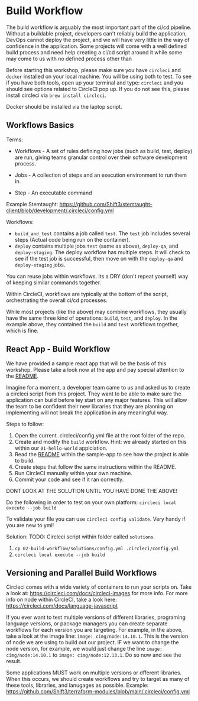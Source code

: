 # Build Workflow

The build workflow is arguably the most important part of the ci/cd pipeline. Without a buildable project, developers can't reliably build the application, DevOps cannot deploy the project, and we will have very little in the way of confidence in the application. Some projects will come with a well defined build process and need help creating a ci/cd script around it while some may come to us with no defined process other than 


Before starting this workshop, please make sure you have `circleci` and `docker` installed on your local machine. You will be using both to test.
To see if you have both tools, open up your terminal and type: `circleci` and you should see options related to CircleCI pop up. If you do not see this, please install circleci via `brew install circleci`. 

Docker should be installed via the laptop script.

## Workflows Basics
Terms:

* Workflows - A set of rules defining how jobs (such as build, test, deploy) are run,
giving teams granular control over their software development process.

* Jobs - A collection of steps and an execution environment to run them in.

* Step - An executable command

Example Stemtaught: https://github.com/Shift3/stemtaught-client/blob/development/.circleci/config.yml

Workflows: 

* `build_and_test` contains a job called `test`. The `test` job includes several steps (Actual code being run on the container). 
* `deploy` contains multiple jobs `test` (same as above), `deploy-qa`, and `deploy-staging`. 
The deploy workflow has multiple steps. It will check to see if the test job is successful, then move on with the `deploy-qa` and `deploy-staging` jobs. 

You can reuse jobs within workflows. Its a DRY (don't repeat yourself) way of keeping similar commands together. 

Within CircleCI, workflows are typically at the bottom of the script, orchestrating the overall ci/cd processes.

While most projects (like the above) may combine workflows, they usually have the same three kind of operations: `build`, `test`, and `deploy`. In the example above, they contained the `build` and `test` workflows together, which is fine.

## React App - Build Workflow

We have provided a sample react app that will be the basis of this workshop. Please take a look now at the app and pay special attention to the [README](sample-app/README.md).

Imagine for a moment, a developer team came to us and asked us to create a circleci script from this project. They want to be able to make sure the application can build before tey start on any major features. This will allow the team to be confident their new libraries that they are planning on implementing will not break the application in any meaningful way. 

Steps to follow: 
1. Open the current .circleci/config.yml file at the root folder of the repo.
2. Create and modify the `build` workflow. Hint: we already started on this within our `01-hello-world` applciation.
3. Read the [README](sample-app/README.md) within the sample-app to see how the project is able to build.
4. Create steps that follow the same instructions within the README.
5. Run CircleCI manually within your own machine.
6. Commit your code and see if it ran correctly.

DONT LOOK AT THE SOLUTION UNTIL YOU HAVE DONE THE ABOVE!

Do the following in order to test on your own platform:
`circleci local execute --job build`

 To validate your file you can use `circleci config validate`. Very handy if you are new to yml!

Solution: 
TODO: Circleci script within folder called `solutions`.
1. `cp 02-build-workflow/solutions/config.yml .circleci/config.yml`
2. `circleci local execute --job build`

## Versioning and Parallel Build Workflows
Circleci comes with a wide variety of containers to run your scripts on. Take a look at: https://circleci.com/docs/circleci-images for more info. For more info on node within CircleCI, take a look here: https://circleci.com/docs/language-javascript 


If you ever want to test multiple versions of different libraries, programing language versions, or package managers you can create separate workflows for each version you are targeting. For example, in the above, take a look at the image line: `image: cimg/node:14.10.1`. This is the version of node we are using to build out our project. IF we want to change the node version, for example, we would just change the line `image: cimg/node:14.10.1` to `image: cimg/node:12.13.1`. Do so now and see the result.

Some applications MUST work on multiple versions or dfferent libraries. When this occurs, we should create workflows and try to target as many of these tools, libraries, and lanugages as possible. Example: https://github.com/Shift3/terraform-modules/blob/main/.circleci/config.yml

